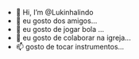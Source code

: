 - 👋 Hi, I’m @Lukinhalindo
- 👀 eu gosto dos amigos...
- 🌱 eu gosto de jogar bola ...
- 💞️ eu gosto de colaborar na igreja...
- 📫 gosto de tocar instrumentos...

<!---
Lukinhalindo/Lukinhalindo is a ✨ special ✨ repository because its `README.md` (this file) appears on your GitHub profile.
You can click the Preview link to take a look at your changes.
--->
